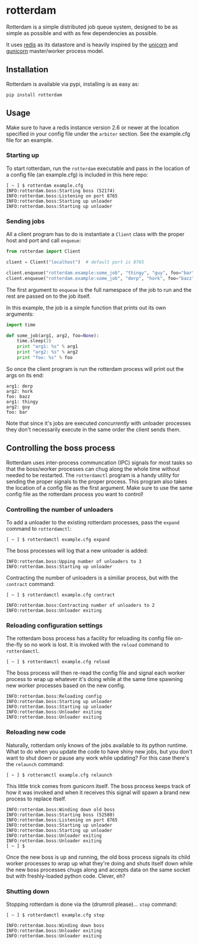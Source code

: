 rotterdam
=========

Rotterdam is a simple distributed job queue system, designed to be as simple as possible
and with as few dependencies as possible.

It uses [redis](http://redis.io/) as its datastore and is heavily inspired by the [unicorn](http://unicorn.bogomips.org)
and [gunicorn](https://github.com/benoitc/gunicorn) master/worker process model.

## Installation

Rotterdam is available via pypi, installing is as easy as:
```
pip install rotterdam
```

## Usage
Make sure to have a redis instance version 2.6 or newer at the location
specified in your config file under the `arbiter` section.  See the
example.cfg file for an example.

### Starting up
To start rotterdam, run the `rotterdam` executable and pass in the location
of a config file (an example.cfg) is included in this here repo:

```
[ ~ ] $ rotterdam example.cfg
INFO:rotterdam.boss:Starting boss (52174)
INFO:rotterdam.boss:Listening on port 8765
INFO:rotterdam.boss:Starting up unloader
INFO:rotterdam.boss:Starting up unloader
```

### Sending jobs
All a client program has to do is instantiate a `Client` class with the proper host
and port and call `enqueue`:
```python
from rotterdam import Client

client = Client("localhost")  # default port is 8765

client.enqueue("rotterdam.example:some_job", "thingy", "guy", foo="bar")
client.enqueue("rotterdam.example:some_job", "derp", "hork", foo="bazz")
```
The first argument to `enqueue` is the full namespace of the job to run
and the rest are passed on to the job itself.

In this example, the job is a simple function that prints out its own arguments:
```python
import time

def some_job(arg1, arg2, foo=None):
    time.sleep(2)
    print "arg1: %s" % arg1
    print "arg2: %s" % arg2
    print "foo: %s" % foo
```
So once the client program is run the rotterdam process will print out the args
on its end:
```
arg1: derp
arg2: hork
foo: bazz
arg1: thingy
arg2: guy
foo: bar
```
Note that since it's jobs are executed _concurrently_ with unloader processes they
don't necessarily execute in the same order the client sends them.

## Controlling the boss process
Rotterdam uses inter-process communcation (IPC) signals for most tasks so that
the boss/worker processes can chug along the whole time without needed to
be restarted.  The `rotterdamctl` program is a handy utility for sending
the proper signals to the proper process.  This program also takes the location
of a config file as the first argument.  Make sure to use the same config file
as the rotterdam process you want to control!

### Controlling the number of unloaders
To add a unloader to the existing rotterdam processes, pass the `expand` command
to `rotterdamctl`:
```
[ ~ ] $ rotterdamctl example.cfg expand
```
The boss processes will log that a new unloader is added:
```
INFO:rotterdam.boss:Upping number of unloaders to 3
INFO:rotterdam.boss:Starting up unloader
```
Contracting the number of unloaders is a similiar process, but with the `contract`
command:
```
[ ~ ] $ rotterdamctl example.cfg contract
```
```
INFO:rotterdam.boss:Contracting number of unloaders to 2
INFO:rotterdam.boss:Unloader exiting
```
### Reloading configuration settings
The rotterdam boss process has a facility for reloading its config file on-the-fly
so no work is lost. It is invoked with the `reload` command to `rotterdamctl`.
```
[ ~ ] $ rotterdamctl example.cfg reload
```
The boss process will then re-read the config file and signal each worker process
to wrap up whatever it's doing while at the same time spawning new worker processes
based on the new config.
```
INFO:rotterdam.boss:Reloading config
INFO:rotterdam.boss:Starting up unloader
INFO:rotterdam.boss:Starting up unloader
INFO:rotterdam.boss:Unloader exiting
INFO:rotterdam.boss:Unloader exiting
```
### Reloading new code
Naturally, rotterdam only knows of the jobs available to its python runtime.  What to
do when you update the code to have shiny new jobs, but you don't want to shut down
or pause any work while updating?  For this case there's the `relaunch` command:
```
[ ~ ] $ rotteramctl example.cfg relaunch
```
This little trick comes from gunicorn itself.  The boss process keeps track of how
it was invoked and when it receives this signal will spawn a brand new process to
replace itself.
```
INFO:rotterdam.boss:Winding down old boss
INFO:rotterdam.boss:Starting boss (52580)
INFO:rotterdam.boss:Listening on port 8765
INFO:rotterdam.boss:Starting up unloader
INFO:rotterdam.boss:Starting up unloader
INFO:rotterdam.boss:Unloader exiting
INFO:rotterdam.boss:Unloader exiting
[ ~ ] $
```
 Once the new boss is up and running, the old boss process signals its child worker
processes to wrap up what they're doing and shuts itself down while the new boss
processes chugs along and accepts data on the same socket but with freshly-loaded
python code.  Clever, eh?
### Shutting down
Stopping rotterdam is done via the (drumroll please)... `stop` command:
```
[ ~ ] $ rotterdamctl example.cfg stop
```
```
INFO:rotterdam.boss:Winding down boss
INFO:rotterdam.boss:Unloader exiting
INFO:rotterdam.boss:Unloader exiting
```
